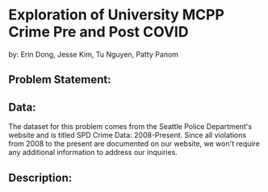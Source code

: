 # Exploration of University MCPP Crime Pre and Post COVID
by: Erin Dong, Jesse Kim, Tu Nguyen, Patty Panom

## Problem Statement:


## Data:

The dataset for this problem comes from  the Seattle Police Department's website and is titled SPD Crime Data: 2008-Present. Since all violations from 2008 to the present are documented on our website, we won't require any additional information to address our inquiries. 

## Description:

